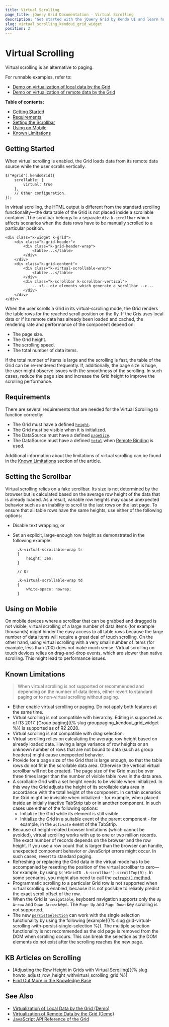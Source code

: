 ```yaml
---
title: Virtual Scrolling
page_title: jQuery Grid Documentation - Virtual Scrolling
description: "Get started with the jQuery Grid by Kendo UI and learn how to enable virtual scrolling as an alternative to paging."
slug: virtual_scrolling_kendoui_grid_widget
position: 2
---
```


# Virtual Scrolling

Virtual scrolling is an alternative to paging.

For runnable examples, refer to:
* [Demo on virtualization of local data by the Grid](https://demos.telerik.com/kendo-ui/grid/virtualization-local-data)
* [Demo on virtualization of remote data by the Grid](https://demos.telerik.com/kendo-ui/grid/virtualization-remote-data)

**Table of contents:**

 - [Getting Started](#getting-started)
 - [Requirements](#requirements)
 - [Setting the Scrollbar](#setting-the-scrollbar)
 - [Using on Mobile](#using-on-mobile)
 - [Known Limitations](#known-limitations)

## Getting Started

When virtual scrolling is enabled, the Grid loads data from its remote data source while the user scrolls vertically.

    $("#grid").kendoGrid({
        scrollable: {
            virtual: true
        },
        // Other configuration.
    });

In virtual scrolling, the HTML output is different from the standard scrolling functionality&mdash;the data table of the Grid is not placed inside a scrollable container. The scrollbar belongs to a separate `div.k-scrollbar` which affects scenarios when the data rows have to be manually scrolled to a particular position.

    <div class="k-widget k-grid">
        <div class="k-grid-header">
            <div class="k-grid-header-wrap">
                <table>...</table>
            </div>
        </div>
        <div class="k-grid-content">
            <div class="k-virtual-scrollable-wrap">
                <table>...</table>
            </div>
            <div class="k-scrollbar k-scrollbar-vertical">
                ...<!-- div elements which generate a scrollbar -->...
            </div>
        </div>
    </div>

When the user scrolls a Grid in its virtual-scrolling mode, the Grid renders the table rows for the reached scroll position on the fly. If the Gris uses local data or if its remote data has already been loaded and cached, the rendering rate and performance of the component depend on:
* The page size.
* The Grid height.
* The scrolling speed.
* The total number of data items.

If the total number of items is large and the scrolling is fast, the table of the Grid can be re-rendered frequently. If, additionally, the page size is huge, the user might observe issues with the smoothness of the scrolling. In such cases, reduce the page size and increase the Grid height to improve the scrolling performance.

## Requirements

There are several requirements that are needed for the Virtual Scrolling to function correctly:

 * The Grid must have a defined [`height`](/api/javascript/ui/grid/configuration/height).
 * The Grid must be visible when it is initialized.
 * The DataSource must have a defined [`pageSize`](/api/javascript/data/datasource/configuration/pagesize).
 * The DataSource must have a defined [`total`](/api/javascript/data/datasource/configuration/schema#schematotal) when [Remote Binding]((https://demos.telerik.com/kendo-ui/grid/virtualization-remote-data)) is used.

Additional information about the limitations of virtual scrolling can be found in the [Known Limitations](#known-limitations) section of the article.

## Setting the Scrollbar

Virtual scrolling relies on a fake scrollbar. Its size is not determined by the browser but is calculated based on the average row height of the data that is already loaded. As a result, variable row heights may cause unexpected behavior such as an inability to scroll to the last rows on the last page. To ensure that all table rows have the same heights, use either of the following options:
* Disable text wrapping, or
* Set an explicit, large-enough row height as demonstrated in the following example.

        .k-virtual-scrollable-wrap tr
        {
            height: 3em;
        }

        // Or

        .k-virtual-scrollable-wrap td
        {
            white-space: nowrap;
        }

## Using on Mobile

On mobile devices where a scrollbar that can be grabbed and dragged is not visible, virtual scrolling of a large number of data items (for example thousands) might hinder the easy access to all table rows because the large number of data items will require a great deal of touch scrolling. On the other hand, using virtual scrolling with a very small number of items (for example, less than 200) does not make much sense. Virtual scrolling on touch devices relies on drag-and-drop events, which are slower than native scrolling. This might lead to performance issues.

## Known Limitations

> When virtual scrolling is not supported or recommended and depending on the number of data items, either revert to standard paging or to non-virtual scrolling without paging.

* Either enable virtual scrolling or paging. Do not apply both features at the same time.
* Virtual scrolling is not compatible with hierarchy. Editing is supported as of R3 2017. [Group paging]({% slug grouppaging_kendoui_grid_widget %}) is supported as of R2 2020.
* Virtual scrolling is not compatible with drag selection.
* Virtual scrolling relies on calculating the average row height based on already loaded data. Having a large variance of row heights or an unknown number of rows that are not bound to data (such as group headers) might cause unexpected behavior.
* Provide for a page size of the Grid that is large enough, so that the table rows do not fit in the scrollable data area. Otherwise the vertical virtual scrollbar will not be created. The page size of the Grid must be over three times larger than the number of visible table rows in the data area.
* A scrollable Grid with a set height needs to be visible when initialized. In this way the Grid adjusts the height of its scrollable data area in accordance with the total height of the component. In certain scenarios the Grid might be invisible when initialized - for example, when placed inside an initially inactive TabStrip tab or in another component. In such cases use either of the following options:
    * Initialize the Grid while its element is still visible.
    * Initialize the Grid in a suitable event of the parent component - for example, in the `activate` event of the TabStrip.
* Because of height-related browser limitations (which cannot be avoided), virtual scrolling works with up to one or two million records. The exact number of records depends on the browser and the row height. If you use a row count that is larger than the browser can handle, unexpected component behavior or JavaScript errors might occur. In such cases, revert to standard paging.
* Refreshing or replacing the Grid data in the virtual mode has to be accompanied by resetting the position of the virtual scrollbar to zero&mdash;for example, by using `$('#GridID .k-scrollbar').scrollTop(0);`. In some scenarios, you might also need to call the [`refresh()` method](https://docs.telerik.com/kendo-ui/api/javascript/ui/grid/methods/refresh).
* Programmatic scrolling to a particular Grid row is not supported when virtual scrolling is enabled, because it is not possible to reliably predict the exact scroll offset of the row.
* When the Grid is `navigatable`, keyboard navigation supports only the `Up Arrow` and `Down Arrow` keys. The `Page Up` and `Page Down` key scrolling is not supported.
* The new [`persistSelection`](https://docs.telerik.com/kendo-ui/api/javascript/ui/grid/configuration/persistselection) can work with the single selection functionality by using the following [example]({% slug grid-virtual-scrolling-with-persist-single-selection %}). The multiple selection functionality is not recommended as the old page is removed from the DOM when scrolling occurs. This can break the selection as the DOM elements do not exist after the scrolling reaches the new page.

## KB Articles on Scrolling

* [Adjusting the Row Height in Grids with Virtual Scrolling]({% slug howto_adjust_row_height_withvirtual_scrolling_grid %})
* [Find Out More in the Knowledge Base](/knowledge-base)

## See Also

* [Virtualization of Local Data by the Grid (Demo)](https://demos.telerik.com/kendo-ui/grid/virtualization-local-data)
* [Virtualization of Remote Data by the Grid (Demo)](https://demos.telerik.com/kendo-ui/grid/virtualization-remote-data)
* [JavaScript API Reference of the Grid](/api/javascript/ui/grid)
